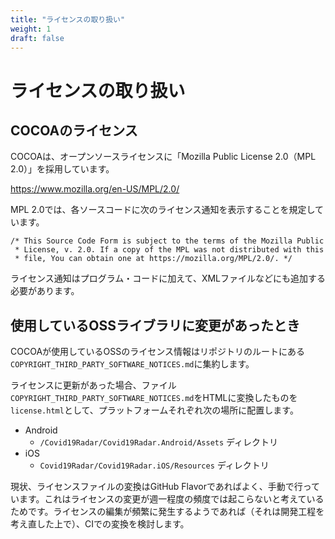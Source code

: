 ```yaml
---
title: "ライセンスの取り扱い"
weight: 1
draft: false
---
```


# ライセンスの取り扱い

## COCOAのライセンス
COCOAは、オープンソースライセンスに「Mozilla Public License 2.0（MPL 2.0）」を採用しています。

https://www.mozilla.org/en-US/MPL/2.0/

MPL 2.0では、各ソースコードに次のライセンス通知を表示することを規定しています。

```
/* This Source Code Form is subject to the terms of the Mozilla Public
 * License, v. 2.0. If a copy of the MPL was not distributed with this
 * file, You can obtain one at https://mozilla.org/MPL/2.0/. */
```

ライセンス通知はプログラム・コードに加えて、XMLファイルなどにも追加する必要があります。


## 使用しているOSSライブラリに変更があったとき

COCOAが使用しているOSSのライセンス情報はリポジトリのルートにある`COPYRIGHT_THIRD_PARTY_SOFTWARE_NOTICES.md`に集約します。

ライセンスに更新があった場合、ファイル`COPYRIGHT_THIRD_PARTY_SOFTWARE_NOTICES.md`をHTMLに変換したものを`license.html`として、プラットフォームそれぞれ次の場所に配置します。

 * Android
   * `/Covid19Radar/Covid19Radar.Android/Assets` ディレクトリ
 * iOS
   * `Covid19Radar/Covid19Radar.iOS/Resources` ディレクトリ 

現状、ライセンスファイルの変換はGitHub Flavorであればよく、手動で行っています。これはライセンスの変更が週一程度の頻度では起こらないと考えているためです。ライセンスの編集が頻繁に発生するようであれば（それは開発工程を考え直した上で）、CIでの変換を検討します。
